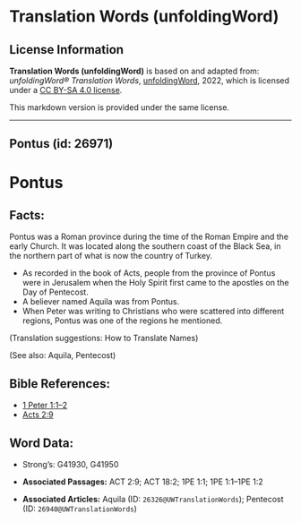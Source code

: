 # Translation Words (unfoldingWord)

## License Information

**Translation Words (unfoldingWord)** is based on and adapted from: _unfoldingWord® Translation Words_, [unfoldingWord](https://unfoldingword.org/utw), 2022, which is licensed under a [CC BY-SA 4.0 license](https://creativecommons.org/licenses/by-sa/4.0/legalcode.en).

This markdown version is provided under the same license.



--------------------------------

## Pontus (id: 26971)

Pontus
======

Facts:
------

Pontus was a Roman province during the time of the Roman Empire and the early Church. It was located along the southern coast of the Black Sea, in the northern part of what is now the country of Turkey.

* As recorded in the book of Acts, people from the province of Pontus were in Jerusalem when the Holy Spirit first came to the apostles on the Day of Pentecost.
* A believer named Aquila was from Pontus.
* When Peter was writing to Christians who were scattered into different regions, Pontus was one of the regions he mentioned.

(Translation suggestions: How to Translate Names)

(See also: Aquila, Pentecost)

Bible References:
-----------------

* [1 Peter 1:1–2](https://ref.ly/1Pet1:1-1Pet1:2)
* [Acts 2:9](https://ref.ly/Acts2:9)

Word Data:
----------

* Strong’s: G41930, G41950

* **Associated Passages:** ACT 2:9; ACT 18:2; 1PE 1:1; 1PE 1:1–1PE 1:2
* **Associated Articles:** Aquila (ID: `26326@UWTranslationWords`); Pentecost (ID: `26940@UWTranslationWords`)

